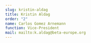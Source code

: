 ```yaml
---
slug: kristin-aldag
title: Kristin Aldag
order: "2"
name: Carlos Gomez Arnemann
function: Vice-President
mail: mailto:k.aldag@beta-europe.org
---
```


